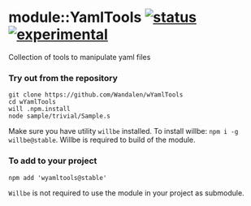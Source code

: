 # module::YamlTools  [![status](https://github.com/Wandalen/wYamlTools/actions/workflows/StandardPublish.yml/badge.svg)](https://github.com/Wandalen/wYamlTools/actions/workflows/StandardPublish.yml) [![experimental](https://img.shields.io/badge/stability-experimental-orange.svg)](https://github.com/emersion/stability-badges#experimental)

Collection of tools to manipulate yaml files

### Try out from the repository

```
git clone https://github.com/Wandalen/wYamlTools
cd wYamlTools
will .npm.install
node sample/trivial/Sample.s
```

Make sure you have utility `willbe` installed. To install willbe: `npm i -g willbe@stable`. Willbe is required to build of the module.

### To add to your project

```
npm add 'wyamltools@stable'
```

`Willbe` is not required to use the module in your project as submodule.

